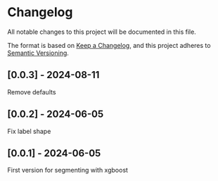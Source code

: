 # Changelog
All notable changes to this project will be documented in this file.

The format is based on [Keep a Changelog](https://keepachangelog.com/en/1.0.0/),
and this project adheres to [Semantic Versioning](https://semver.org/spec/v2.0.0.html).

## [0.0.3] - 2024-08-11
Remove defaults

## [0.0.2] - 2024-06-05
Fix label shape

## [0.0.1] - 2024-06-05
First version for segmenting with xgboost
